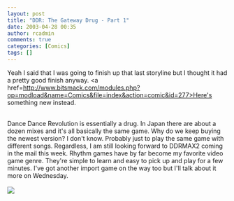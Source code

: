 ```yaml
---
layout: post
title: "DDR: The Gateway Drug - Part 1"
date: 2003-04-28 00:35
author: rcadmin
comments: true
categories: [Comics]
tags: []
---
```

Yeah I said that I was going to finish up that last storyline but I thought it had a pretty good finish anyway. <a href=http://www.bitsmack.com/modules.php?op=modload&name=Comics&file=index&action=comic&id=277>Here's something new instead.</a>
<br />

<br />
Dance Dance Revolution is essentially a drug. In Japan there are about a dozen mixes and it's all basically the same game. Why do we keep buying the newest version? I don't know. Probably just to play the same game with different songs. Regardless, I am still looking forward to DDRMAX2 coming in the mail this week. Rhythm games have by far become my favorite video game genre. They're simple to learn and easy to pick up and play for a few minutes. I've got another import game on the way too but I'll talk about it more on Wednesday.<Br><br><!--more--><img src='http://dl.bitsmack.com/comics/20030428.gif' alt'' />
